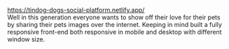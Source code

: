 
https://tindog-dogs-social-platform.netlify.app/ <br/>
Well in this generation everyone wants to show off their love for their pets by sharing their pets images over the internet. Keeping in mind built a fully responsive front-end both responsive in mobile and desktop with different window size.
